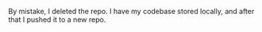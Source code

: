 By mistake, I deleted the repo. I have my codebase stored locally, and after that I pushed it to a new repo.
